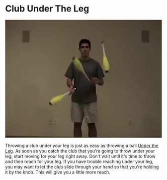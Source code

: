 # Club Under The Leg

![ClubUnderTheLeg](/site/videos/poster/clubunderleg.jpg)

Throwing a club under your leg is just as easy as throwing a ball [Under the Leg](/site/en/undertheleg/README.md). As soon as you catch the club that you're going to throw under your leg, start moving for your leg right away. Don't wait until it's time to throw and then reach for your leg. If you have trouble reaching under your leg, you may want to let the club slide through your hand so that you're holding it by the knob. This will give you a little more reach.

